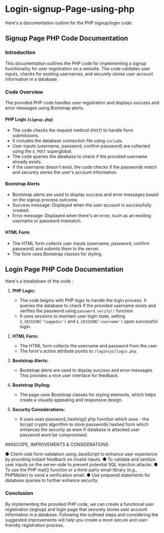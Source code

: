 # Login-signup-Page-using-php

Here's a documentation outline for the PHP signup/login code:

## Signup Page PHP Code Documentation

### Introduction
This documentation outlines the PHP code for implementing a signup functionality for user registration on a website. The code validates user inputs, checks for existing usernames, and securely stores user account information in a database.

### Code Overview
The provided PHP code handles user registration and displays success and error messages using Bootstrap alerts.

#### PHP Logic (`signup.php`)
- The code checks the request method (`POST`) to handle form submissions.
- It includes the database connection file using `include`.
- User inputs (username, password, confirm password) are collected using the `$_POST` superglobal.
- The code queries the database to check if the provided username already exists.
- If the username doesn't exist, the code checks if the passwords match and securely stores the user's account information.

#### Bootstrap Alerts
- Bootstrap alerts are used to display success and error messages based on the signup process outcome.
- Success message: Displayed when the user account is successfully created.
- Error message: Displayed when there's an error, such as an existing username or password mismatch.

#### HTML Form
- The HTML form collects user inputs (username, password, confirm password) and submits them to the server.
- The form uses Bootstrap classes for styling.











## Login Page PHP Code Documentation

Here's a breakdown of the code :

1. **PHP Logic:**
   - The code begins with PHP logic to handle the login process. It queries the database to check if the provided username exists and verifies the password using `password_verify()` function.
   - It uses sessions to maintain user login state, setting `$_SESSION['loggedin']` and `$_SESSION['username']` upon successful login.

2. **HTML Form:**
   - The HTML form collects the username and password from the user.
   - The form's action attribute points to `/loginsys/login.php`. 

3. **Bootstrap Alerts:**
   - Bootstrap alerts are used to display success and error messages. This provides a nice user interface for feedback.

4. **Bootstrap Styling:**
   - The page uses Bootstrap classes for styling elements, which helps create a visually appealing and responsive design.


5. **Security Considerations:**
   - It uses uses password_hashing() php function which uses - the bcrypt crypto algorithm
   to store passwords hashed form which enhances the security as even if database is attacked    user password wont be compromised.



###SCOPE, IMPROVEMENTS & CONSIDERATIONS

●	Client-side form validation using JavaScript to enhance user experience by providing instant feedback on invalid inputs.
●	To validate and sanitize user inputs on the server-side to prevent potential SQL injection attacks.
●	To use the PHP mail() function or a third-party email library (e.g., PHPMailer) to send a verification email.
●	Use prepared statements for database queries to further enhance security.
### Conclusion
By implementing the provided PHP code, we can create a functional user registration (signup) and login page that securely stores user account information in a database. Following the outlined steps and considering the suggested improvements will help you create a more secure and user-friendly registration process.

